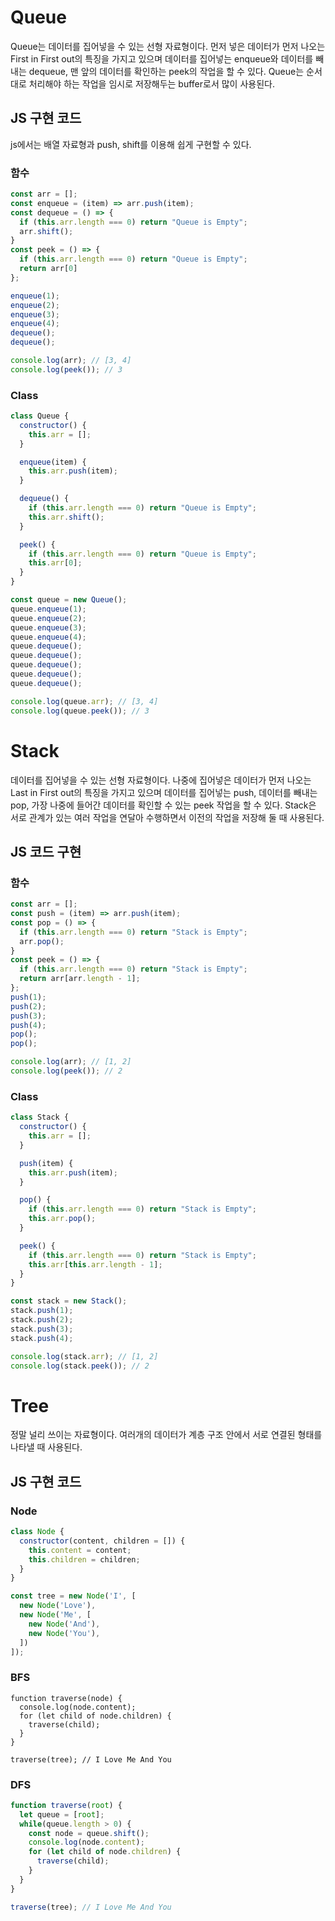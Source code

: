 # Queue
Queue는 데이터를 집어넣을 수 있는 선형 자료형이다. 먼저 넣은 데이터가 먼저 나오는 First in First out의 특징을 가지고 있으며
데이터를 집어넣는 enqueue와 데이터를 빼내는 dequeue, 맨 앞의 데이터를 확인하는 peek의 작업을 할 수 있다.
Queue는 순서대로 처리해야 하는 작업을 임시로 저장해두는 buffer로서 많이 사용된다.

## JS 구현 코드
js에서는 배열 자료형과 push, shift를 이용해 쉽게 구현할 수 있다.

### 함수
```js
const arr = [];
const enqueue = (item) => arr.push(item);
const dequeue = () => {
  if (this.arr.length === 0) return "Queue is Empty";
  arr.shift();
}
const peek = () => {
  if (this.arr.length === 0) return "Queue is Empty";
  return arr[0]
};

enqueue(1);
enqueue(2);
enqueue(3);
enqueue(4);
dequeue();
dequeue();

console.log(arr); // [3, 4]
console.log(peek()); // 3
```

### Class
```js
class Queue {
  constructor() {
    this.arr = [];
  }

  enqueue(item) {
    this.arr.push(item);
  }

  dequeue() {
    if (this.arr.length === 0) return "Queue is Empty";
    this.arr.shift();
  }

  peek() {
    if (this.arr.length === 0) return "Queue is Empty";
    this.arr[0];
  }
}

const queue = new Queue();
queue.enqueue(1);
queue.enqueue(2);
queue.enqueue(3);
queue.enqueue(4);
queue.dequeue();
queue.dequeue();
queue.dequeue();
queue.dequeue();
queue.dequeue();

console.log(queue.arr); // [3, 4]
console.log(queue.peek()); // 3
```

# Stack
데이터를 집어넣을 수 있는 선형 자료형이다. 나중에 집어넣은 데이터가 먼저 나오는 Last in First out의 특징을 가지고 있으며
데이터를 집어넣는 push, 데이터를 빼내는 pop, 가장 나중에 들어간 데이터를 확인할 수 있는 peek 작업을 할 수 있다.
Stack은 서로 관계가 있는 여러 작업을 연달아 수행하면서 이전의 작업을 저장해 둘 때 사용된다.

## JS 코드 구현

### 함수
```js
const arr = [];
const push = (item) => arr.push(item);
const pop = () => {
  if (this.arr.length === 0) return "Stack is Empty";
  arr.pop();
}
const peek = () => {
  if (this.arr.length === 0) return "Stack is Empty";
  return arr[arr.length - 1];
};
push(1);
push(2);
push(3);
push(4);
pop();
pop();

console.log(arr); // [1, 2]
console.log(peek()); // 2
```

### Class
```js
class Stack {
  constructor() {
    this.arr = [];
  }

  push(item) {
    this.arr.push(item);
  }

  pop() {
    if (this.arr.length === 0) return "Stack is Empty";
    this.arr.pop();
  }

  peek() {
    if (this.arr.length === 0) return "Stack is Empty";
    this.arr[this.arr.length - 1];
  }
}

const stack = new Stack();
stack.push(1);
stack.push(2);
stack.push(3);
stack.push(4);

console.log(stack.arr); // [1, 2]
console.log(stack.peek()); // 2
```

# Tree
정말 널리 쓰이는 자료형이다. 여러개의 데이터가 계층 구조 안에서 서로 연결된 형태를 나타낼 때 사용된다.

## JS 구현 코드

### Node
```js
class Node {
  constructor(content, children = []) {
    this.content = content;
    this.children = children;
  }
}

const tree = new Node('I', [
  new Node('Love'),
  new Node('Me', [
    new Node('And'),
    new Node('You'),
  ])
]);
```

### BFS
```
function traverse(node) {
  console.log(node.content);
  for (let child of node.children) {
    traverse(child);
  }
}

traverse(tree); // I Love Me And You
```

### DFS
```js
function traverse(root) {
  let queue = [root];
  while(queue.length > 0) {
    const node = queue.shift();
    console.log(node.content);
    for (let child of node.children) {
      traverse(child);
    }
  }
}

traverse(tree); // I Love Me And You
```

